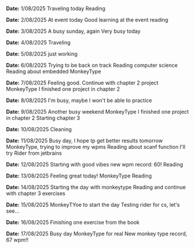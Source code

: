 **Date:** 1/08/2025
Traveling today
Reading

**Date:** 2/08/2025
At event today
Good learning at the event
reading

**Date:** 3/08/2025
A busy sunday, again
Very busy today

**Date:** 4/08/2025
Traveling

**Date:** 5/08/2025
just working

**Date:** 6/08/2025
Trying to be back on track
Reading computer science
Reading about embedded
MonkeyType

**Date:** 7/08/2025
Feeling good.
Continue with chapter 2 project
MonkeyType
I finished one project in chapter 2

**Date:** 8/08/2025
I'm busy, maybe I won't be able to practice

**Date:** 9/08/2025
Another busy weekend
MonkeyType
I finished one project in chapter 2
Starting chapter 3

**Date:** 10/08/2025
Cleaning

**Date:** 11/08/2025
Busy day, I hope tp get better results tomorrow
MonkeyType, trying to improve my wpms
Reading about scanf function
I'll try Rider from jetbrains

**Date:** 12/08/2025
Starting with good vibes
new wpm record: 60!
Reading

**Date:** 13/08/2025
Feeling great today!
MonkeyType
Reading

**Date:** 14/08/2025
Starting the day with monkeytype
Reading and continue with chapter 3 exercises

**Date:** 15/08/2025
MonkeyTYoe to start the day
Testing rider for cs, let's see...

**Date:** 16/08/2025
Finishing one exercise from the book

**Date:** 17/08/2025
Busy day
MonkeyType for real
New monkey type record, 67 wpm!!
